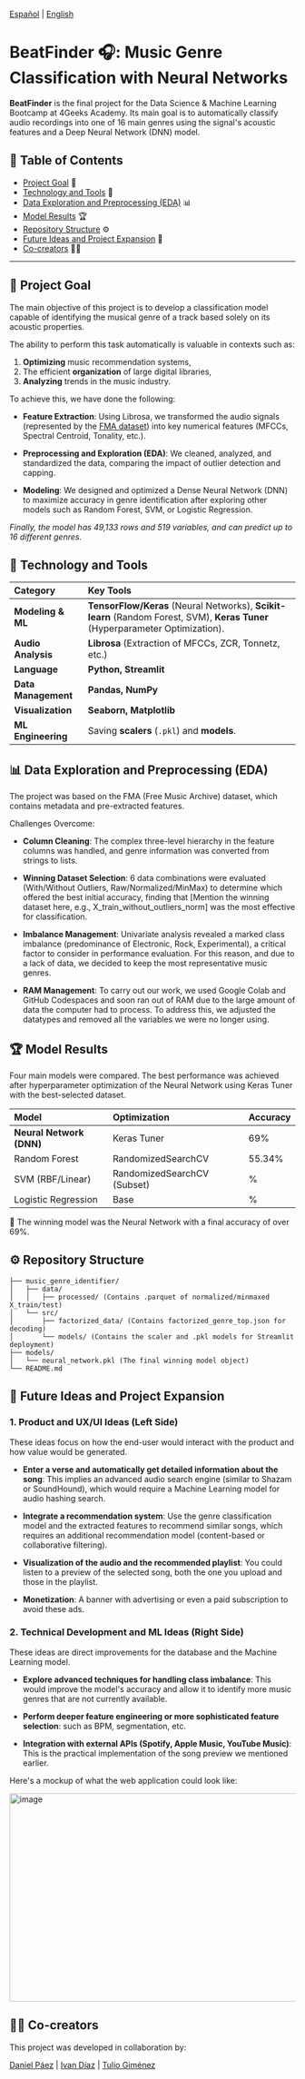 [Español](README-es.md) | [English](README.md)

# BeatFinder 🎧: Music Genre Classification with Neural Networks
**BeatFinder** is the final project for the Data Science & Machine Learning Bootcamp at 4Geeks Academy. Its main goal is to automatically classify audio recordings into one of 16 main genres using the signal's acoustic features and a Deep Neural Network (DNN) model.

## 📄 Table of Contents
- [Project Goal](#-project-goal) 🎯
- [Technology and Tools](#-technology-and-tools) 🧠
- [Data Exploration and Preprocessing (EDA)](#-data-exploration-and-preprocessing-eda) 📊
- [Model Results](#-model-results) 🏆
- [Repository Structure](#-repository-structure) ⚙️
- [Future Ideas and Project Expansion](#-future-ideas-and-project-expansion) 🚀
- [Co-creators](#-co-creators) 🧑‍💻

---

## 🎯 Project Goal
The main objective of this project is to develop a classification model capable of identifying the musical genre of a track based solely on its acoustic properties.

The ability to perform this task automatically is valuable in contexts such as:
1.  **Optimizing** music recommendation systems,
2.  The efficient **organization** of large digital libraries,
3.  **Analyzing** trends in the music industry.

To achieve this, we have done the following:
-   **Feature Extraction**: Using Librosa, we transformed the audio signals (represented by the [FMA dataset](https://www.kaggle.com/datasets/imsparsh/fma-free-music-archive-small-medium)) into key numerical features (MFCCs, Spectral Centroid, Tonality, etc.).

-   **Preprocessing and Exploration (EDA)**: We cleaned, analyzed, and standardized the data, comparing the impact of outlier detection and capping.

-   **Modeling**: We designed and optimized a Dense Neural Network (DNN) to maximize accuracy in genre identification after exploring other models such as Random Forest, SVM, or Logistic Regression.

*Finally, the model has 49,133 rows and 519 variables, and can predict up to 16 different genres.*

## 🧠 Technology and Tools
| Category | Key Tools |
| :--- | :--- |
| **Modeling & ML** | **TensorFlow/Keras** (Neural Networks), **Scikit-learn** (Random Forest, SVM), **Keras Tuner** (Hyperparameter Optimization). |
| **Audio Analysis** | **Librosa** (Extraction of MFCCs, ZCR, Tonnetz, etc.) |
| **Language** | **Python, Streamlit** |
| **Data Management** | **Pandas, NumPy** |
| **Visualization** | **Seaborn, Matplotlib** |
| **ML Engineering** | Saving **scalers** (`.pkl`) and **models**. |

## 📊 Data Exploration and Preprocessing (EDA)
The project was based on the FMA (Free Music Archive) dataset, which contains metadata and pre-extracted features.

Challenges Overcome:

-   **Column Cleaning**: The complex three-level hierarchy in the feature columns was handled, and genre information was converted from strings to lists.

-   **Winning Dataset Selection**: 6 data combinations were evaluated (With/Without Outliers, Raw/Normalized/MinMax) to determine which offered the best initial accuracy, finding that [Mention the winning dataset here, e.g., X_train_without_outliers_norm] was the most effective for classification.

-   **Imbalance Management**: Univariate analysis revealed a marked class imbalance (predominance of Electronic, Rock, Experimental), a critical factor to consider in performance evaluation. For this reason, and due to a lack of data, we decided to keep the most representative music genres.

-   **RAM Management**: To carry out our work, we used Google Colab and GitHub Codespaces and soon ran out of RAM due to the large amount of data the computer had to process. To address this, we adjusted the datatypes and removed all the variables we were no longer using.

## 🏆 Model Results
Four main models were compared. The best performance was achieved after hyperparameter optimization of the Neural Network using Keras Tuner with the best-selected dataset.

| Model | Optimization | Accuracy |
| :--- | :--- | :--- |
| **Neural Network (DNN)** | Keras Tuner | 69% |
| Random Forest | RandomizedSearchCV | 55.34% |
| SVM (RBF/Linear) | RandomizedSearchCV (Subset) | % |
| Logistic Regression | Base | % |

🥇 The winning model was the Neural Network with a final accuracy of over 69%.

## ⚙️ Repository Structure

```
├── music_genre_identifier/
│   ├── data/
│   │   ├── processed/ (Contains .parquet of normalized/minmaxed X_train/test)
│   └── src/
│       ├── factorized_data/ (Contains factorized_genre_top.json for decoding)
│       └── models/ (Contains the scaler and .pkl models for Streamlit deployment)
├── models/
│   └── neural_network.pkl (The final winning model object)
└── README.md
```

## 🚀 Future Ideas and Project Expansion

### 1. Product and UX/UI Ideas (Left Side)
These ideas focus on how the end-user would interact with the product and how value would be generated.

-   **Enter a verse and automatically get detailed information about the song**: This implies an advanced audio search engine (similar to Shazam or SoundHound), which would require a Machine Learning model for audio hashing search.

-   **Integrate a recommendation system**: Use the genre classification model and the extracted features to recommend similar songs, which requires an additional recommendation model (content-based or collaborative filtering).

-   **Visualization of the audio and the recommended playlist**: You could listen to a preview of the selected song, both the one you upload and those in the playlist.

-   **Monetization**: A banner with advertising or even a paid subscription to avoid these ads.

### 2. Technical Development and ML Ideas (Right Side)
These ideas are direct improvements for the database and the Machine Learning model.

-   **Explore advanced techniques for handling class imbalance**: This would improve the model's accuracy and allow it to identify more music genres that are not currently available.

-   **Perform deeper feature engineering or more sophisticated feature selection**: such as BPM, segmentation, etc.

-   **Integration with external APIs (Spotify, Apple Music, YouTube Music)**: This is the practical implementation of the song preview we mentioned earlier.

Here's a mockup of what the web application could look like:

<img width="631" height="367" alt="image" src="https://github.com/user-attachments/assets/6cc471df-e92e-46cc-9a72-533a6adde78f" />


## 🧑‍💻 Co-creators
This project was developed in collaboration by:

[Daniel Páez](https://github.com/danielpaez-dev) | [Ivan Díaz](https://github.com/ivandla96) | [Tulio Giménez](https://github.com/TulioGimenez)